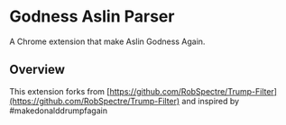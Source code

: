 Godness Aslin Parser
================================
A Chrome extension that make Aslin Godness Again.


Overview
--------------------------
This extension forks from [https://github.com/RobSpectre/Trump-Filter](https://github.com/RobSpectre/Trump-Filter) and inspired by #makedonalddrumpfagain
